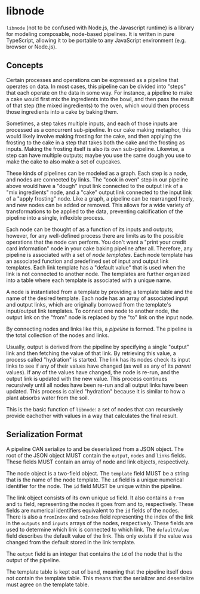 # libnode

`libnode` (not to be confused with Node.js, the Javascript runtime) is a library for modeling composable, node-based pipelines. It is written in pure TypeScript, allowing it to be portable to any JavaScript environment (e.g. browser or Node.js).

## Concepts

Certain processes and operations can be expressed as a pipeline that operates on data. In most cases, this pipeline can be divided into "steps" that each operate on the data in some way. For instance, a pipeline to make a cake would first mix the ingredients into the bowl, and then pass the result of that step (the mixed ingredients) to the oven, which would then process those ingredients into a cake by baking them. 

Sometimes, a step takes multiple inputs, and each of those inputs are processed as a concurrent sub-pipeline. In our cake making metaphor, this would likely involve making frosting for the cake, and then applying the frosting to the cake in a step that takes both the cake and the frosting as inputs. Making the frosting itself is also its own sub-pipeline. Likewise, a step can have multiple outputs; maybe you use the same dough you use to make the cake to also make a set of cupcakes.

These kinds of pipelines can be modeled as a graph. Each step is a node, and nodes are connected by links. The "cook in oven" step in our pipeline above would have a "dough" input link connected to the output link of a "mix ingredients" node, and a "cake" output link connected to the input link of a "apply frosting" node. Like a graph, a pipeline can be rearranged freely, and new nodes can be added or removed. This allows for a wide variety of transformations to be applied to the data, preventing calcification of the pipeline into a single, inflexible process.

Each node can be thought of as a function of its inputs and outputs; however, for any well-defined process there are limits as to the possible operations that the node can perform. You don't want a "print your credit card information" node in your cake baking pipeline after all. Therefore, any pipeline is associated with a set of *node templates*. Each node template has an associated function and predefined set of input and output link templates. Each link template has a "default value" that is used when the link is not connected to another node. The templates are further organized into a table where each template is associated with a unique name.

A node is instantiated from a template by providing a template table and the name of the desired template. Each node has an array of associated input and output links, which are originally borrowed from the template's input/output link templates. To connect one node to another node, the output link on the "from" node is replaced by the "to" link on the input node.

By connecting nodes and links like this, a *pipeline* is formed. The pipeline is the total collection of the nodes and links.

Usually, output is derived from the pipeline by specifying a single "output" link and then fetching the value of that link. By retrieving this value, a process called "hydration" is started. The link has its nodes check its input links to see if any of their values have changed (as well as any of its *parent* values). If any of the values have changed, the node is re-run, and the output link is updated with the new value. This process continues recursively until all nodes have been re-run and all output links have been updated. This process is called "hydration" because it is similar to how a plant absorbs water from the soil.

This is the basic function of `libnode`: a set of nodes that can recursively provide eachother with values in a way that calculates the final result.

## Serialization Format

A pipeline CAN serialize to and be deserialized from a JSON object. The root of the JSON object MUST contain the `output`, `nodes` and `links` fields. These fields MUST contain an array of node and link objects, respectively. 

The node object is a two-field object. The `template` field MUST be a string that is the name of the node template. The `id` field is a unique numerical identifier for the node. The `id` field MUST be unique within the pipeline.

The link object consists of its own unique `id` field. It also contains a `from` and `to` field, representing the nodes it goes from and to, respectively. These fields are numerical identifiers equivalent to the `id` fields of the nodes. There is also a `fromIndex` and `toIndex` field representing the index of the link in the `outputs` and `inputs` arrays of the nodes, respectively. These fields are used to determine which link is connected to which link. The `defaultValue` field describes the default value of the link. This only exists if the value was changed from the default stored in the link template.

The `output` field is an integer that contains the `id` of the node that is the output of the pipeline.

The template table is kept out of band, meaning that the pipeline itself does not contain the template table. This means that the serializer and deserialize must agree on the template table. 
